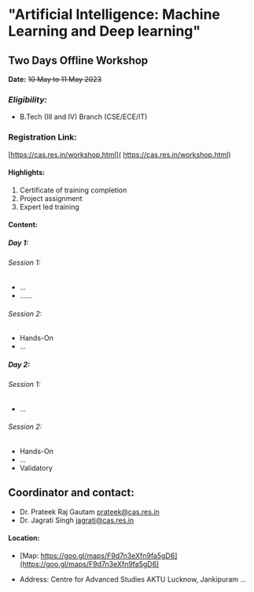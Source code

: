 # "Artificial Intelligence: Machine Learning and Deep learning"
## Two Days Offline Workshop

**Date:** ~~10 May to 11 May 2023~~


### *Eligibility:*
* B.Tech (III and IV) Branch (CSE/ECE/IT)

### Registration Link: 
[https://cas.res.in/workshop.html]( https://cas.res.in/workshop.html)

#### Highlights:


1. Certificate of training completion
1. Project assignment
1. Expert led training

#### Content:

##### Day 1:

###### Session 1:

* ...
* ......

###### Session 2:

* Hands-On
* ...


##### Day 2:

###### Session 1:

* ...


###### Session 2:

* Hands-On
* ...
* Validatory

  
## Coordinator and contact:
* Dr. Prateek Raj Gautam [prateek@cas.res.in](mailto:prateek@cas.res.in) 
* Dr. Jagrati Singh [jagrati@cas.res.in](mailto:jagrati@cas.res.in)


#### Location:

* [Map: https://goo.gl/maps/F9d7n3eXfn9fa5gD6](https://goo.gl/maps/F9d7n3eXfn9fa5gD6)

* Address: Centre for Advanced Studies AKTU Lucknow, Jankipuram ...
